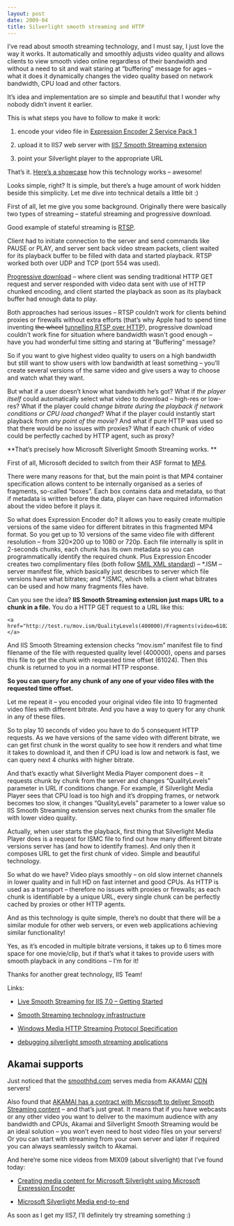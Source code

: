 ```yaml
---
layout: post
date: 2009-04
title: Silverlight smooth streaming and HTTP
---
```


I’ve read about smooth streaming technology, and I must say, I just love the way it works. It automatically and smoothly adjusts video quality and allows clients to view smooth video online regardless of their bandwidth and without a need to sit and wait staring at “buffering” message for ages – what it does it dynamically changes the video quality based on network bandwidth, CPU load and other factors.

It’s idea and implementation are so simple and beautiful that I wonder why nobody didn’t invent it earlier.

This is what steps you have to follow to make it work:

1. encode your video file in <a href="http://www.microsoft.com/downloads/details.aspx?FamilyId=A29BE9F9-29E1-4E70-BF67-02D87D3E556E">Expression Encoder 2 Service Pack 1</a>

2. upload it to IIS7 web server with <a href="http://www.iis.net/extensions/SmoothStreaming">IIS7 Smooth Streaming extension</a>

3. point your Silverlight player to the appropriate URL

That’s it. <a href="http://smoothhd.com/">Here’s a showcase</a> how this technology works – awesome!

Looks simple, right? It is simple, but there’s a huge amount of work hidden beside this simplicity. Let me dive into technical details a little bit :)

First of all, let me give you some background. Originally there were basically two types of streaming – stateful streaming and progressive download.

Good example of stateful streaming is <a href="http://en.wikipedia.org/wiki/RTSP">RTSP</a>.

Client had to initiate connection to the server and send commands like PAUSE or PLAY, and server sent back video stream packets, client waited for its playback buffer to be filled with data and started playback. RTSP worked both over UDP and TCP (port 554 was used).

<a href="http://en.wikipedia.org/wiki/Progressive_download">Progressive download</a> – where client was sending traditional HTTP GET request and server responded with video data sent with use of HTTP chunked encoding, and client started the playback as soon as its playback buffer had enough data to play.

Both approaches had serious issues – RTSP couldn’t work for clients behind proxies or firewalls without extra efforts (that’s why Apple had to spend time inventing <strike>the wheel</strike> <a href="http://developer.apple.com/documentation/QuickTime/QTSS/Concepts/QTSSConcepts.html#//apple_ref/doc/uid/TP30000245-TPXREF143">tunnelling RTSP over HTTP</a>), progressive download couldn't work fine for situation where bandwidth wasn't good enough – have you had wonderful time sitting and staring at “Buffering” message?

So if you want to give highest video quality to users on a high bandwidth but still want to show users with low bandwidth at least something &#8211; you’ll create several versions of the same video and give users a way to choose and watch what they want.

But what if a user doesn’t know what bandwidth he’s got? What if _the player itself_ could automatically select what video to download – high-res or low-res? What if the player could _change bitrate during the playback if network conditions or CPU load changed_? What if the player could instantly start playback from _any point of the movie_? And what if pure HTTP was used so that there would be no issues with proxies? What if each chunk of video could be perfectly cached by HTTP agent, such as proxy?

**That’s precisely how Microsoft Silverlight Smooth Streaming works. **

First of all, Microsoft decided to switch from their ASF format to <a href="http://www.iso.org/iso/iso_catalogue/catalogue_tc/catalogue_detail.htm?csnumber=41828">MP4</a>.

There were many reasons for that, but the main point is that MP4 container specification allows content to be internally organised as a series of fragments, so-called “boxes”. Each box contains data and metadata, so that if metadata is written before the data, player can have required information about the video before it plays it.

So what does Expression Encoder do? It allows you to easily create multiple versions of the same video for different bitrates in this fragmented MP4 format. So you get up to 10 versions of the same video file with different resolution – from 320&#215;200 up to 1080 or 720p. Each file internally is split in 2-seconds chunks, each chunk has its own metadata so you can programmatically identify the required chunk. Plus Expression Encoder creates two complimentary files (both follow <a href="http://www.w3.org/TR/SMIL20/">SMIL XML standard</a>) – *.ISM – server manifest file, which basically just describes to server which file versions have what bitrates; and *.ISMC, which tells a client what bitrates can be used and how many fragments files have.

Can you see the idea? **IIS Smooth Streaming extension just maps URL to a chunk in a file.** You do a HTTP GET request to a URL like this:

	<a href="http://test.ru/mov.ism/QualityLevels(400000)/Fragments(video=61024)">http://test.ru/mov.ism/QualityLevels(400000)/Fragments(video=61024)</a>

And IIS Smooth Streaming extension checks “mov.ism” manifest file to find filename of the file with requested quality level (400000), opens and parses this file to get the chunk with requested time offset (61024). Then this chunk is returned to you in a normal HTTP response.

**So you can query for any chunk of any one of your video files with the requested time offset.**

Let me repeat it – you encoded your original video file into 10 fragmented video files with different bitrate. And you have a way to query for any chunk in any of these files.

So to play 10 seconds of video you have to do 5 consequent HTTP requests. As we have versions of the same video with different bitrate, we can get first chunk in the worst quality to see how it renders and what time it takes to download it, and then if CPU load is low and network is fast, we can query next 4 chunks with higher bitrate.

And that’s exactly what Silverlight Media Player component does – it requests chunk by chunk from the server and changes “QualityLevels” parameter in URL if conditions change. For example, if Silverlight Media Player sees that CPU load is too high and it’s dropping frames, or network becomes too slow, it changes “QualityLevels” parameter to a lower value so IIS Smooth Streaming extension serves next chunks from the smaller file with lower video quality.

Actually, when user starts the playback, first thing that Silverlight Media Player does is a request for ISMC file to find out how many different bitrate versions server has (and how to identify frames). And only then it composes URL to get the first chunk of video. Simple and beautiful technology.

So what do we have? Video plays smoothly – on old slow internet channels in lower quality and in full HD on fast internet and good CPUs. As HTTP is used as a transport – therefore no issues with proxies or firewalls; as each chunk is identifiable by a unique URL, every single chunk can be perfectly cached by proxies or other HTTP agents.

And as this technology is quite simple, there’s no doubt that there will be a similar module for other web servers, or even web applications achieving similar functionality!

Yes, as it’s encoded in multiple bitrate versions, it takes up to 6 times more space for one movie/clip, but if that’s what it takes to provide users with smooth playback in any conditions – I’m for it!

Thanks for another great technology, IIS Team!

Links:

* <a title="Live Smooth Streaming for IIS 7.0 - Getting Started" href="http://www.iis.net/learn/media/live-smooth-streaming/getting-started-with-iis-live-smooth-streaming">Live Smooth Streaming for IIS 7.0 &#8211; Getting Started</a>

* <a href="http://alexzambelli.com/blog/2009/02/10/smooth-streaming-architecture/">Smooth Streaming technology infrastructure</a>

* <a href="http://msdn.microsoft.com/en-us/library/cc251059(PROT.10).aspx">Windows Media HTTP Streaming Protocol Specification</a>

* <a href="http://www.clarkezone.net/default.aspx?id=6149974c-3ebf-4002-8dd1-e2aecf835eeb">debugging silverlight smooth streaming applications</a>

## Akamai supports
Just noticed that the <a href="http://smoothhd.com">smoothhd.com</a> serves media from AKAMAI <a href="http://en.wikipedia.org/wiki/Content_Delivery_Network">CDN</a> servers!

Also found that <a href="http://www.akamai.com/html/about/press/releases/2009/press_031709.html">AKAMAI has a contract with Microsoft to deliver Smooth Streaming content</a> – and that’s just great. It means that if you have webcasts or any other video you want to deliver to the maximum audience with any bandwidth and CPUs, Akamai and Silverlight Smooth Streaming would be an ideal solution – you won’t even need to host video files on your servers! Or you can start with streaming from your own server and later if required you can
always seamlessly switch to Akamai.

And here’re some nice videos from MIX09 (about silverlight) that I’ve found today:

* <a href="http://videos.visitmix.com/MIX09/T19F">Creating media content for Microsoft Silverlight using Microsoft Expression Encoder</a>

* <a href="http://videos.visitmix.com/MIX09/T43F">Microsoft Silverlight Media end-to-end</a>

As soon as I get my IIS7, I’ll definitely try streaming something :)